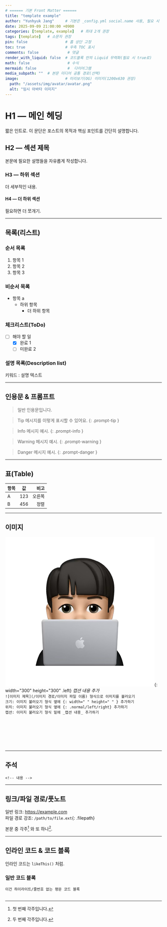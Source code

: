 ```yaml
---
# ====== 기본 Front Matter ======
title: "template example"
author: "Yunhyuk Jang"     # 기본은 _config.yml social.name 사용, 필요 시 덮어쓰기
date: 2025-09-09 21:00:00 +0900
categories: [template, example]   # 최대 2개 권장
tags: [template]   # 소문자 권장
pin: false                 # 홈 상단 고정
toc: true                  # 우측 TOC 표시
comments: false             # 댓글
render_with_liquid: false  # 코드블록 안의 Liquid 무력화(필요 시 true로)
math: false                 # 수식
mermaid: false              #  다이어그램
media_subpath: ""  # 본문 미디어 공통 경로(선택)
image:                     # 미리보기(OG) 이미지(1200x630 권장)
  path: "/assets/img/avatar/avatar.png"
  alt: "임시 아바타 이미지"
---
```


# H1 — 메인 헤딩
짧은 인트로. 이 문단은 포스트의 목적과 핵심 포인트를 간단히 설명합니다.

## H2 — 섹션 제목
본문에 필요한 설명들을 자유롭게 작성합니다.

### H3 — 하위 섹션
더 세부적인 내용.

#### H4 — 더 하위 섹션
필요하면 더 쪼개기.

---

## 목록(리스트)

### 순서 목록
1. 항목 1
2. 항목 2
3. 항목 3

### 비순서 목록
- 항목 a
  - 하위 항목
    - 더 하위 항목

### 체크리스트(ToDo)
- [ ] 해야 할 일
  - [x] 완료 1
  - [ ] 미완료 2

### 설명 목록(Description list)
키워드
: 설명 텍스트

---

## 인용문 & 프롬프트

> 일반 인용문입니다.

> Tip 메시지를 이렇게 표시할 수 있어요.
{: .prompt-tip }

> Info 메시지 예시.
{: .prompt-info }

> Warning 메시지 예시.
{: .prompt-warning }

> Danger 메시지 예시.
{: .prompt-danger }

---


## 표(Table)

| 항목 | 값  | 비고   |
|:---- |:---:| ------:|
| A    | 123 | 오른쪽 |
| B    | 456 | 정렬   |

---

## 이미지 


![임시 아바타 이미지](/assets/img/avatar/avatar.png){: width="300" height="300" .left}
_캡션 내용 추가_\
```![이미지 제목](/이미지 경로/이미지 파일 이름) 형식으로 이미지를 불러오기```\
```크기: 이미지 불러오기 형식 옆에 {: width=" " height=" " } 추가하기```\
```위치: 이미지 불러오기 형식 옆에 {: .normal/left/right} 추가하기```\
```캡션: 이미지 불러오기 형식 밑에 _캡션 내용_ 추가하기```
<br><br><br><br><br><br><br>

---

## 주석
```<!-- 내용 -->```
<!-- 주석입니다. -->

---

## 링크/파일 경로/풋노트
일반 링크: <https://example.com>  
파일 경로 강조: `/path/to/file.ext`{: .filepath}

본문 중 각주[^note1] 와 또 하나[^note2].

[^note1]: 첫 번째 각주입니다.
[^note2]: 두 번째 각주입니다.

---

## 인라인 코드 & 코드 블록

인라인 코드는 `likeThis()` 처럼.

### 일반 코드 블록
```text
이건 하이라이트/줄번호 없는 평문 코드 블록

